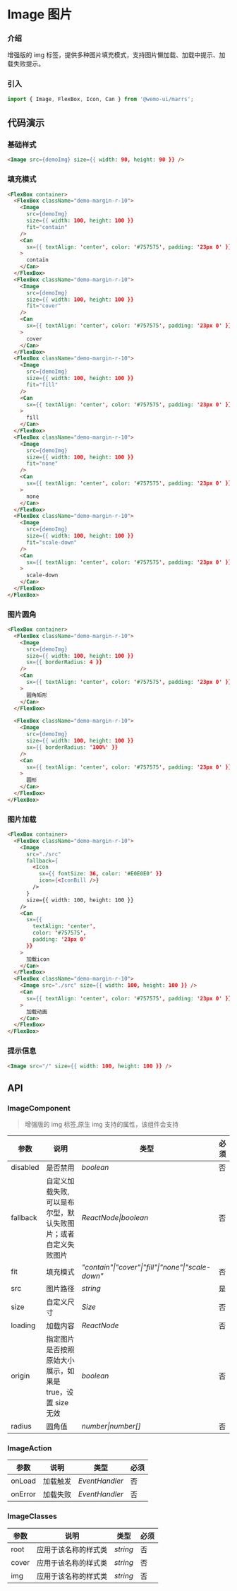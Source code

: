 # Image 图片

### 介绍

增强版的 img 标签，提供多种图片填充模式，支持图片懒加载、加载中提示、加载失败提示。


### 引入

```js
import { Image, FlexBox, Icon, Can } from '@wemo-ui/marrs';
```

## 代码演示

### 基础样式

```html
<Image src={demoImg} size={{ width: 90, height: 90 }} />
```

### 填充模式

```html
<FlexBox container>
  <FlexBox className="demo-margin-r-10">
    <Image
      src={demoImg}
      size={{ width: 100, height: 100 }}
      fit="contain"
    />
    <Can
      sx={{ textAlign: 'center', color: '#757575', padding: '23px 0' }}
    >
      contain
    </Can>
  </FlexBox>
  <FlexBox className="demo-margin-r-10">
    <Image
      src={demoImg}
      size={{ width: 100, height: 100 }}
      fit="cover"
    />
    <Can
      sx={{ textAlign: 'center', color: '#757575', padding: '23px 0' }}
    >
      cover
    </Can>
  </FlexBox>
  <FlexBox className="demo-margin-r-10">
    <Image
      src={demoImg}
      size={{ width: 100, height: 100 }}
      fit="fill"
    />
    <Can
      sx={{ textAlign: 'center', color: '#757575', padding: '23px 0' }}
    >
      fill
    </Can>
  </FlexBox>
  <FlexBox className="demo-margin-r-10">
    <Image
      src={demoImg}
      size={{ width: 100, height: 100 }}
      fit="none"
    />
    <Can
      sx={{ textAlign: 'center', color: '#757575', padding: '23px 0' }}
    >
      none
    </Can>
  </FlexBox>
  <FlexBox className="demo-margin-r-10">
    <Image
      src={demoImg}
      size={{ width: 100, height: 100 }}
      fit="scale-down"
    />
    <Can
      sx={{ textAlign: 'center', color: '#757575', padding: '23px 0' }}
    >
      scale-down
    </Can>
  </FlexBox>
</FlexBox>
```

### 图片圆角

```html
<FlexBox container>
  <FlexBox className="demo-margin-r-10">
    <Image
      src={demoImg}
      size={{ width: 100, height: 100 }}
      sx={{ borderRadius: 4 }}
    />
    <Can
      sx={{ textAlign: 'center', color: '#757575', padding: '23px 0' }}
    >
      圆角矩形
    </Can>
  </FlexBox>

  <FlexBox className="demo-margin-r-10">
    <Image
      src={demoImg}
      size={{ width: 100, height: 100 }}
      sx={{ borderRadius: '100%' }}
    />
    <Can
      sx={{ textAlign: 'center', color: '#757575', padding: '23px 0' }}
    >
      圆形
    </Can>
  </FlexBox>
</FlexBox>
```

### 图片加载

```html
<FlexBox container>
  <FlexBox className="demo-margin-r-10">
    <Image
      src="./src"
      fallback={
        <Icon
          sx={{ fontSize: 36, color: '#E0E0E0' }}
          icon={<IconBill />}
        />
      }
      size={{ width: 100, height: 100 }}
    />
    <Can
      sx={{
        textAlign: 'center',
        color: '#757575',
        padding: '23px 0'
      }}
    >
      加载icon
    </Can>
  </FlexBox>
  <FlexBox className="demo-margin-r-10">
    <Image src="./src" size={{ width: 100, height: 100 }} />
    <Can
      sx={{ textAlign: 'center', color: '#757575', padding: '23px 0' }}
    >
      加载动画
    </Can>
  </FlexBox>
</FlexBox>
```

### 提示信息

```html
<Image src="/" size={{ width: 100, height: 100 }} />
```


## API

### ImageComponent

  > 增强版的 img 标签,原生 img 支持的属性，该组件会支持
  

|参数|说明|类型|必须|
|--|--|--|--|
|disabled| 是否禁用|_boolean_|否|
|fallback| 自定义加载失败,可以是布尔型，默认失败图片；或者自定义失败图片|_ReactNode\|boolean_|否|
|fit| 填充模式|_"contain"\|"cover"\|"fill"\|"none"\|"scale-down"_|否|
|src| 图片路径|_string_|是|
|size| 自定义尺寸|_Size_|否|
|loading| 加载内容|_ReactNode_|否|
|origin| 指定图片是否按照原始大小展示，如果是 true，设置 size 无效|_boolean_|否|
|radius| 圆角值|_number\|number[]_|否|

### ImageAction


|参数|说明|类型|必须|
|--|--|--|--|
|onLoad| 加载触发|_EventHandler_|否|
|onError| 加载失败|_EventHandler_|否|

### ImageClasses


|参数|说明|类型|必须|
|--|--|--|--|
|root|应用于该名称的样式类|_string_|否|
|cover|应用于该名称的样式类|_string_|否|
|img|应用于该名称的样式类|_string_|否|
